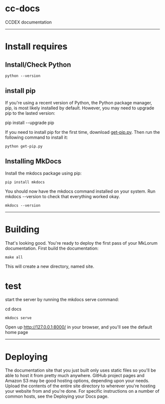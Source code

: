 # cc-docs
CCDEX documentation
***
# Install requires
## Install/Check Python
`python --version`

## install pip
If you're using a recent version of Python, the Python package manager, pip, is most likely installed by default. However, you may need to upgrade pip to the lasted version:

pip install --upgrade pip

If you need to install pip for the first time, download [get-pip.py](https://bootstrap.pypa.io/get-pip.py). Then run the following command to install it:

`python get-pip.py`

## Installing MkDocs

Install the mkdocs package using pip:

`pip install mkdocs`

You should now have the mkdocs command installed on your system. Run mkdocs
--version to check that everything worked okay.

`mkdocs --version`
***
# Building

That's looking good. You're ready to deploy the first pass of your MkLorum documentation. First build the documentation:

`make all`

This will create a new directory, named site.

# test
start the server by running the mkdocs serve command:

cd docs

`mkdocs serve`

Open up http://127.0.0.1:8000/ in your browser, and you'll see the default home page
***
# Deploying

The documentation site that you just built only uses static files so you'll be able to host it from pretty much anywhere. GitHub project pages and Amazon S3 may be good hosting options, depending upon your needs. Upload the contents of the entire site directory to wherever you're hosting your website from and you're done. For specific instructions on a number of common hosts, see the Deploying your Docs page.

